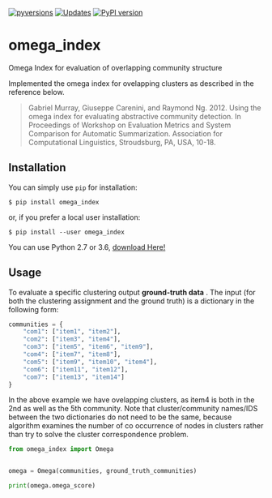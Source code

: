 [![pyversions](https://img.shields.io/pypi/pyversions/omega_index.svg)](https://badge.fury.io/py/omega_index)
[![Updates](https://pyup.io/repos/github/isaranto/omega_index/shield.svg)](https://pyup.io/repos/github/isaranto/omega_index/)
[![PyPI version](https://badge.fury.io/py/omega_index.svg)](https://badge.fury.io/py/omega_index)


# omega_index
Omega Index for evaluation of overlapping community structure

Implemented the omega index for ovelapping clusters as described in the reference below.

> Gabriel Murray, Giuseppe Carenini, and Raymond Ng. 2012. Using the omega index for evaluating abstractive community detection. In Proceedings of Workshop on Evaluation Metrics and System Comparison for Automatic Summarization. Association for Computational Linguistics, Stroudsburg, PA, USA, 10-18.


## Installation

You can simply use `pip` for installation:

    $ pip install omega_index

or, if you prefer a local user installation:

    $ pip install --user omega_index
    

You can use Python 2.7 or 3.6, [download Here!](https://www.python.org/downloads/)

## Usage

To evaluate a specific clustering output **ground-truth data** .
The input (for both the clustering assignment and the ground truth) is a dictionary in the following form:

```python
communities = {
    "com1": ["item1", "item2"],
    "com2": ["item3", "item4"],
    "com3": ["item5", "item6", "item9"],
    "com4": ["item7", "item8"],
    "com5": ["item9", "item10", "item4"],
    "com6": ["item11", "item12"],
    "com7": ["item13", "item14"]
}
```
In the above example we have ovelapping clusters, as item4 is both in the 2nd as well as the 5th community.
Note that cluster/community names/IDS between the two dictionaries do not need to be the same, because
algorithm examines the number of co occurrence of nodes in clusters rather than try to solve the cluster
correspondence problem.

```python
from omega_index import Omega


omega = Omega(communities, ground_truth_communities)

print(omega.omega_score)

```
